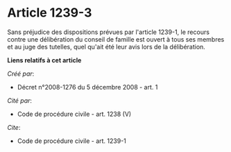 # Article 1239-3

Sans préjudice des dispositions prévues par l'article 1239-1, le recours contre une délibération du conseil de famille est
ouvert à tous ses membres et au juge des tutelles, quel qu'ait été leur avis lors de la délibération.

**Liens relatifs à cet article**

_Créé par_:

  - Décret n°2008-1276 du 5 décembre 2008 - art. 1

_Cité par_:

  - Code de procédure civile - art. 1238 (V)

_Cite_:

  - Code de procédure civile - art. 1239-1
